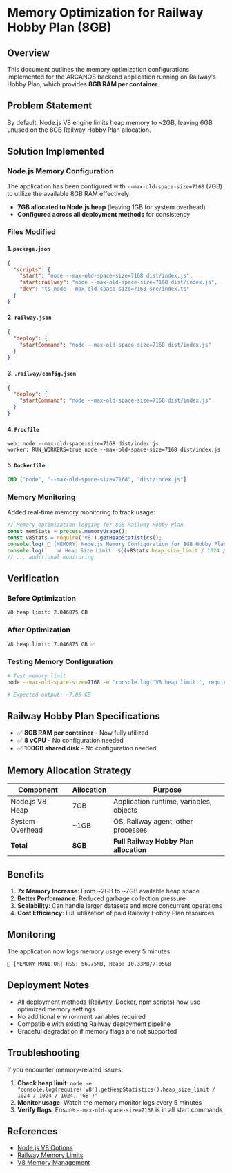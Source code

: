 # Memory Optimization for Railway Hobby Plan (8GB)

## Overview

This document outlines the memory optimization configurations implemented for the ARCANOS backend application running on Railway's Hobby Plan, which provides **8GB RAM per container**.

## Problem Statement

By default, Node.js V8 engine limits heap memory to ~2GB, leaving 6GB unused on the 8GB Railway Hobby Plan allocation.

## Solution Implemented

### Node.js Memory Configuration

The application has been configured with `--max-old-space-size=7168` (7GB) to utilize the available 8GB RAM effectively:

- **7GB allocated to Node.js heap** (leaving 1GB for system overhead)
- **Configured across all deployment methods** for consistency

### Files Modified

#### 1. `package.json`
```json
{
  "scripts": {
    "start": "node --max-old-space-size=7168 dist/index.js",
    "start:railway": "node --max-old-space-size=7168 dist/index.js",
    "dev": "ts-node --max-old-space-size=7168 src/index.ts"
  }
}
```

#### 2. `railway.json`
```json
{
  "deploy": {
    "startCommand": "node --max-old-space-size=7168 dist/index.js"
  }
}
```

#### 3. `.railway/config.json`
```json
{
  "deploy": {
    "startCommand": "node --max-old-space-size=7168 dist/index.js"
  }
}
```

#### 4. `Procfile`
```
web: node --max-old-space-size=7168 dist/index.js
worker: RUN_WORKERS=true node --max-old-space-size=7168 dist/index.js
```

#### 5. `Dockerfile`
```dockerfile
CMD ["node", "--max-old-space-size=7168", "dist/index.js"]
```

### Memory Monitoring

Added real-time memory monitoring to track usage:

```typescript
// Memory optimization logging for 8GB Railway Hobby Plan
const memStats = process.memoryUsage();
const v8Stats = require('v8').getHeapStatistics();
console.log('🧠 [MEMORY] Node.js Memory Configuration for 8GB Hobby Plan:');
console.log(`   📊 Heap Size Limit: ${(v8Stats.heap_size_limit / 1024 / 1024 / 1024).toFixed(2)} GB`);
// ... additional monitoring
```

## Verification

### Before Optimization
```
V8 heap limit: 2.046875 GB
```

### After Optimization
```
V8 heap limit: 7.046875 GB ✅
```

### Testing Memory Configuration
```bash
# Test memory limit
node --max-old-space-size=7168 -e "console.log('V8 heap limit:', require('v8').getHeapStatistics().heap_size_limit / 1024 / 1024 / 1024, 'GB')"

# Expected output: ~7.05 GB
```

## Railway Hobby Plan Specifications

- ✅ **8GB RAM per container** - Now fully utilized
- ✅ **8 vCPU** - No configuration needed
- ✅ **100GB shared disk** - No configuration needed

## Memory Allocation Strategy

| Component | Allocation | Purpose |
|-----------|------------|---------|
| Node.js V8 Heap | 7GB | Application runtime, variables, objects |
| System Overhead | ~1GB | OS, Railway agent, other processes |
| **Total** | **8GB** | **Full Railway Hobby Plan allocation** |

## Benefits

1. **7x Memory Increase**: From ~2GB to ~7GB available heap space
2. **Better Performance**: Reduced garbage collection pressure
3. **Scalability**: Can handle larger datasets and more concurrent operations
4. **Cost Efficiency**: Full utilization of paid Railway Hobby Plan resources

## Monitoring

The application now logs memory usage every 5 minutes:
```
🧠 [MEMORY_MONITOR] RSS: 56.75MB, Heap: 10.33MB/7.05GB
```

## Deployment Notes

- All deployment methods (Railway, Docker, npm scripts) now use optimized memory settings
- No additional environment variables required
- Compatible with existing Railway deployment pipeline
- Graceful degradation if memory flags are not supported

## Troubleshooting

If you encounter memory-related issues:

1. **Check heap limit**: `node -e "console.log(require('v8').getHeapStatistics().heap_size_limit / 1024 / 1024 / 1024, 'GB')"`
2. **Monitor usage**: Watch the memory monitor logs every 5 minutes
3. **Verify flags**: Ensure `--max-old-space-size=7168` is in all start commands

## References

- [Node.js V8 Options](https://nodejs.org/api/cli.html#cli_max_old_space_size_size_in_megabytes)
- [Railway Memory Limits](https://docs.railway.app/reference/plans#hobby)
- [V8 Memory Management](https://v8.dev/blog/memory)